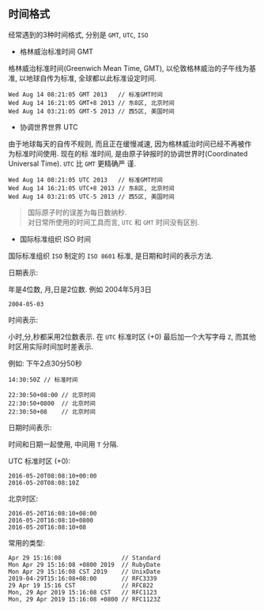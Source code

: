 ## 时间格式

经常遇到的3种时间格式, 分别是 `GMT`, `UTC`, `ISO`

- 格林威治标准时间 GMT

格林威治标准时间(Greenwich Mean Time, GMT), 以伦敦格林威治的子午线为基准, 以地球自传为标准,
全球都以此标准设定时间.

```
Wed Aug 14 08:21:05 GMT 2013   // 标准GMT时间
Wed Aug 14 16:21:05 GMT+8 2013 // 东8区, 北京时间
Wed Aug 14 03:21:05 GMT-5 2013 // 西5区, 美国时间
```

- 协调世界世界 UTC

由于地球每天的自传不规则, 而且正在缓慢减速, 因为格林威治时间已经不再被作为标准时间使用. 现在的标
准时间, 是由原子钟报时的协调世界时(Coordinated Universal Time). `UTC` 比 `GMT` 更精确严
谨.

```
Wed Aug 14 08:21:05 UTC 2013   // 标准GMT时间
Wed Aug 14 16:21:05 UTC+8 2013 // 东8区, 北京时间
Wed Aug 14 03:21:05 UTC-5 2013 // 西5区, 美国时间
```

> 国际原子时的误差为每日数纳秒. \
> 对日常所使用的时间工具而言, `UTC` 和 `GMT` 时间没有区别.

- 国际标准组织 ISO 时间

国际标准组织 `ISO` 制定的 `ISO 8601` 标准, 是日期和时间的表示方法.

日期表示:

年是4位数, 月,日是2位数. 例如 2004年5月3日

```
2004-05-03
```

时间表示:

小时,分,秒都采用2位数表示. 在 `UTC` 标准时区 (+0) 最后加一个大写字母 `Z`, 而其他时区用实际时间加时差表示.

例如: 下午2点30分50秒

```
14:30:50Z // 标准时间

22:30:50+08:00 // 北京时间
22:30:50+0800  // 北京时间
22:30:50+08    // 北京时间
```

日期时间表示:

时间和日期一起使用, 中间用 `T` 分隔.

UTC 标准时区 (+0):

```
2016-05-20T08:08:10+00:00
2016-05-20T08:08:10Z
```

北京时区:

```
2016-05-20T16:08:10+08:00
2016-05-20T16:08:10+0800
2016-05-20T16:08:10+08
```

常用的类型:

```
Apr 29 15:16:08                 // Standard
Mon Apr 29 15:16:08 +0800 2019  // RubyDate
Mon Apr 29 15:16:08 CST 2019    // UnixDate
2019-04-29T15:16:08+08:00       // RFC3339
29 Apr 19 15:16 CST             // RFC822
Mon, 29 Apr 2019 15:16:08 CST   // RFC1123
Mon, 29 Apr 2019 15:16:08 +0800 // RFC1123Z
```